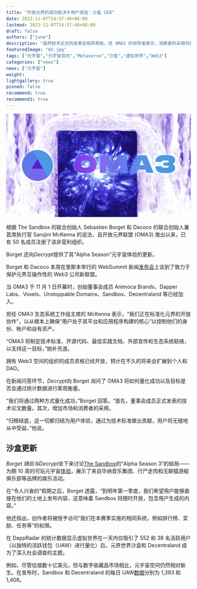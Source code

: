 ```yaml
---
title: "开放元界的成功取决于用户体验：沙盒 CEO"
date: 2022-11-07T14:57:40+08:00
lastmod: 2022-11-07T14:57:40+08:00
draft: false
authors: ["june"]
description: "虽然技术论文的发表会有所帮助，但 OMA3 的领导者表示，消费者的采用将是关键。"
featuredImage: "02.jpg"
tags: ["元宇宙","元宇宙资讯","Metaverse","沙盒","虚拟世界","Web3"]
categories: ["news"]
news: ["元宇宙"]
weight: 
lightgallery: true
pinned: false
recommend: true
recommend1: true
---
```




![元宇宙](01.png)



根据 The Sandbox 的联合创始人 Sebastien Borget 和 Dacoco 的联合创始人兼首席执行官 Sarojini McKenna 的说法，自开放元界联盟 (OMA3) 推出以来，已有 50 名成员注册了该非营利组织。

Borget 还向*Decrypt*提供了其“Alpha Season”元宇宙体验的更新。

Borget 和 Dacoco 本周在里斯本举行的 WebSummit 新闻[发布会](https://websummit.com/schedule/ws22/timeslot/press-conference-with-the-sandbox-co-founder-and-coo-sebastian-borget-and-alien-worlds-co-founder-and-ceo-sarojini-mckenna)上谈到了致力于保护元界互操作性的 Web3 公司新联盟。 

当 OMA3 于 11 月 1 日开幕时，创始董事会成员 Animoca Brands、Dapper Labs、Voxels、Unstoppable Domains、Sandbox、Decentraland 等已经加入。

担任 OMA3 生态系统工作组主席的 McKenna 表示，“我们正在标准化元界的开放协作”，以从根本上确保“用户处于其平台和应用程序构建的核心”以控制他们的身份、帐户和自有资产。 

“OMA3 将制定技术标准、开源代码、最佳实践文档、外部宣传和生态系统联络，以支持这一目标，”她补充道。

拥有 Web3 空间的组织的成员资格已经开放，预计在不久的将来会扩展到个人和 DAO。 

在新闻问答环节，*Decrypt*向 Borget 询问了 OMA3 将如何量化成功以及目标是否会通过统计数据进行客观衡量。 

“我们将通过两种方式量化成功，”Borget 回答。“首先，董事会成员正式发表的技术论文数量。其次，增加市场和消费者的采用。

“归根结底，这一切都归结为用户体验，通过为技术标准做出贡献，用户将无缝地从中受益，”他说。



## 沙盒更新

*Borget 随后与Decrypt*坐下来讨论[The Sandbox](https://decrypt.co/resources/what-is-the-sandbox-the-ethereum-nft-metaverse-game)的“Alpha Season 3”的结局——为期 10 周的可玩元宇宙[体验](https://medium.com/sandbox-game/the-sandbox-alpha-season-3-21b1df143aa6)，展示了来自华纳音乐集团、行尸走肉和无聊猿游艇俱乐部等品牌的娱乐活动。 

在“令人兴奋的”假期之后，Borget 透露，“到明年第一季度，我们希望用户能够直接在他们的土地上发布内容，这意味着 Sandbox 将随时开放，包含用户生成的内容。” 

他还指出，创作者将被授予访问“我们在本赛季实施的相同系统，例如排行榜、奖励、任务等”的权限。 

在 DappRadar 的统计数据显示虚拟世界在一天内仅吸引了 552 和 38 名活跃用户（以独特的活跃钱包（UAW）进行量化）后，元界世界沙盒和 Decentraland 成为了深入社会调查的主题。 

例如，尽管估值数十亿美元，但与数字收藏品市场相比，元宇宙空间仍然相对新生。在发布时，Sandbox 和 Decentraland 的每日 UAW[数据](https://dappradar.com/multichain/social/decentraland)分别为 1,393 和 1,408。